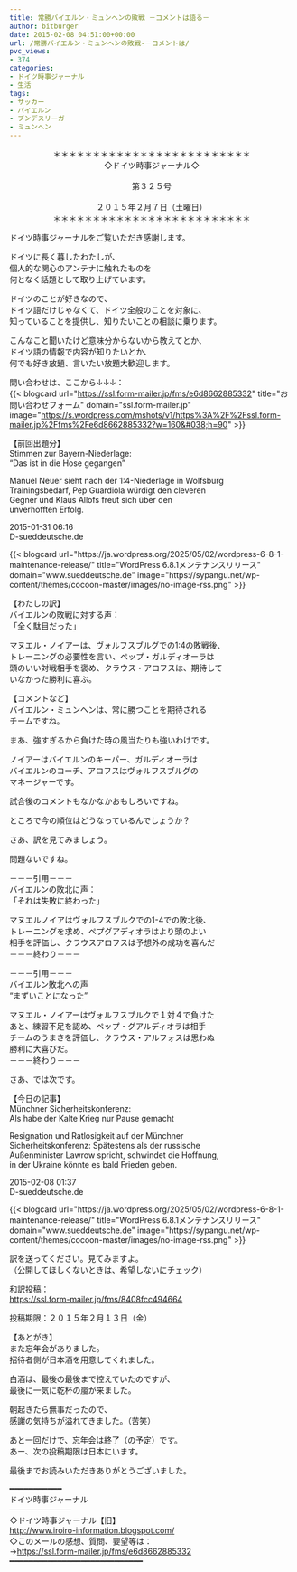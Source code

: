 ```yaml
---
title: 常勝バイエルン・ミュンヘンの敗戦 －コメントは語る－
author: bitburger
date: 2015-02-08 04:51:00+00:00
url: /常勝バイエルン・ミュンヘンの敗戦-－コメントは/
pvc_views:
- 374
categories:
- ドイツ時事ジャーナル
- 生活
tags:
- サッカー
- バイエルン
- ブンデスリーガ
- ミュンヘン
---
```

<p align="center">
  ＊＊＊＊＊＊＊＊＊＊＊＊＊＊＊＊＊＊＊＊＊＊＊＊＊<br /> ◇ドイツ時事ジャーナル◇<br /><br /> 第３２５号<br /><br /> ２０１５年２月７日（土曜日）<br /> ＊＊＊＊＊＊＊＊＊＊＊＊＊＊＊＊＊＊＊＊＊＊＊＊＊
</p>

ドイツ時事ジャーナルをご覧いただき感謝します。  
  
ドイツに長く暮したわたしが、  
個人的な関心のアンテナに触れたものを  
何となく話題として取り上げています。  
  
ドイツのことが好きなので、  
ドイツ語だけじゃなくて、ドイツ全般のことを対象に、  
知っていることを提供し、知りたいことの相談に乗ります。  
  
こんなこと聞いたけど意味分からないから教えてとか、  
ドイツ語の情報で内容が知りたいとか、  
何でも好き放題、言いたい放題大歓迎します。  
  
問い合わせは、ここから↓↓↓：  
{{< blogcard url="https://ssl.form-mailer.jp/fms/e6d8662885332" title="&#12362;&#21839;&#12356;&#21512;&#12431;&#12379;&#12501;&#12457;&#12540;&#12512;" domain="ssl.form-mailer.jp" image="https://s.wordpress.com/mshots/v1/https%3A%2F%2Fssl.form-mailer.jp%2Ffms%2Fe6d8662885332?w=160&#038;h=90" >}} 

【前回出題分】  
Stimmen zur Bayern-Niederlage:  
&#8220;Das ist in die Hose gegangen&#8221;  
  
Manuel Neuer sieht nach der 1:4-Niederlage in Wolfsburg  
Trainingsbedarf, Pep Guardiola würdigt den cleveren  
Gegner und Klaus Allofs freut sich über den  
unverhofften Erfolg.  
  
2015-01-31 06:16  
D-sueddeutsche.de 

<div class="rss-entry-cards widget-entry-cards no-icon">
  {{< blogcard url="https://ja.wordpress.org/2025/05/02/wordpress-6-8-1-maintenance-release/" title="WordPress 6.8.1メンテナンスリリース" domain="www.sueddeutsche.de" image="https://sypangu.net/wp-content/themes/cocoon-master/images/no-image-rss.png" >}} 

【わたしの訳】  
バイエルンの敗戦に対する声：  
「全く駄目だった」  
  
マヌエル・ノイアーは、ヴォルフスブルグでの1:4の敗戦後、  
トレーニングの必要性を言い、ペップ・ガルディオーラは  
頭のいい対戦相手を褒め、クラウス・アロフスは、期待して  
いなかった勝利に喜ぶ。 

【コメントなど】  
バイエルン・ミュンヘンは、常に勝つことを期待される  
チームですね。  
  
まあ、強すぎるから負けた時の風当たりも強いわけです。  
  
ノイアーはバイエルンのキーパー、ガルディオーラは  
バイエルンのコーチ、アロフスはヴォルフスブルグの  
マネージャーです。  
  
試合後のコメントもなかなかおもしろいですね。  
  
ところで今の順位はどうなっているんでしょうか？

さあ、訳を見てみましょう。  
  
問題ないですね。  
  
－－－引用－－－  
バイエルンの敗北に声：  
「それは失敗に終わった」  
  
マヌエルノイアはヴォルフスブルクでの1-4での敗北後、  
トレーニングを求め、ペプグアディオラはより頭のよい  
相手を評価し、クラウスアロフスは予想外の成功を喜んだ  
－－－終わり－－－  
  
－－－引用－－－  
バイエルン敗北への声  
“まずいことになった”  
  
マヌエル・ノイアーはヴォルフスブルクで１対４で負けた  
あと、練習不足を認め、ペップ・グアルディオラは相手  
チームのうまさを評価し、クラウス・アルフォスは思わぬ  
勝利に大喜びだ。  
－－－終わり－－－ 

さあ、では次です。  
  
【今日の記事】  
Münchner Sicherheitskonferenz:  
Als habe der Kalte Krieg nur Pause gemacht  
  
Resignation und Ratlosigkeit auf der Münchner  
Sicherheitskonferenz: Spätestens als der russische  
Außenminister Lawrow spricht, schwindet die Hoffnung,  
in der Ukraine könnte es bald Frieden geben.  
  
2015-02-08 01:37  
D-sueddeutsche.de 

<div class="rss-entry-cards widget-entry-cards no-icon">
  {{< blogcard url="https://ja.wordpress.org/2025/05/02/wordpress-6-8-1-maintenance-release/" title="WordPress 6.8.1メンテナンスリリース" domain="www.sueddeutsche.de" image="https://sypangu.net/wp-content/themes/cocoon-master/images/no-image-rss.png" >}} 

訳を送ってください。見てみますよ。  
（公開してほしくないときは、希望しないにチェック）  
  
和訳投稿：  
 <https://ssl.form-mailer.jp/fms/8408fcc494664>  
  
投稿期限：２０１５年２月１３日（金）

【あとがき】  
また忘年会がありました。  
招待者側が日本酒を用意してくれました。  
  
白酒は、最後の最後まで控えていたのですが、  
最後に一気に乾杯の嵐が来ました。  
  
朝起きたら無事だったので、  
感謝の気持ちが溢れてきました。（苦笑）  
  
あと一回だけで、忘年会は終了（の予定）です。  
あー、次の投稿期限は日本にいます。  
  
最後までお読みいただきありがとうございました。 

━━━━━━━━━━━  
ドイツ時事ジャーナル  
───────────  
◇ドイツ時事ジャーナル【旧】  
<http://www.iroiro-information.blogspot.com/>  
◇このメールの感想、質問、要望等は：  
-><https://ssl.form-mailer.jp/fms/e6d8662885332>  
━━━━━━━━━━━━━━━━━━━━━━━━━━━━
